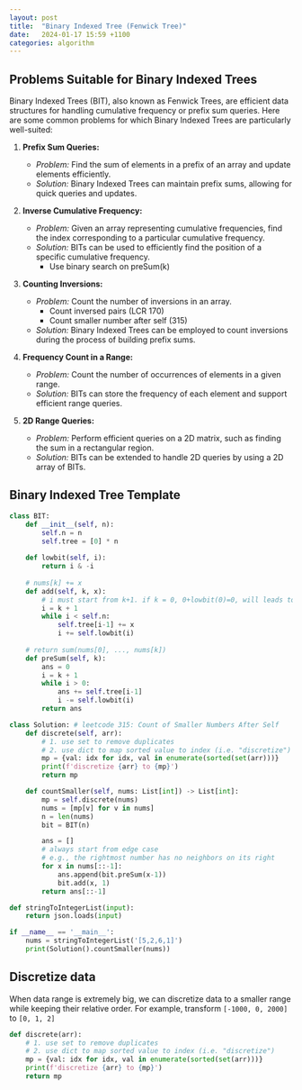 ```yaml
---
layout: post
title:  "Binary Indexed Tree (Fenwick Tree)"
date:   2024-01-17 15:59 +1100
categories: algorithm
---
```


## Problems Suitable for Binary Indexed Trees

Binary Indexed Trees (BIT), also known as Fenwick Trees, are efficient data structures for handling cumulative frequency or prefix sum queries. Here are some common problems for which Binary Indexed Trees are particularly well-suited:

1. **Prefix Sum Queries:**
   - *Problem:* Find the sum of elements in a prefix of an array and update elements efficiently.
   - *Solution:* Binary Indexed Trees can maintain prefix sums, allowing for quick queries and updates.

2. **Inverse Cumulative Frequency:**
   - *Problem:* Given an array representing cumulative frequencies, find the index corresponding to a particular cumulative frequency.
   - *Solution:* BITs can be used to efficiently find the position of a specific cumulative frequency.
     - Use binary search on preSum(k)

3. **Counting Inversions:**
   - *Problem:* Count the number of inversions in an array.
       - Count inversed pairs (LCR 170)
       - Count smaller number after self (315)
   - *Solution:* Binary Indexed Trees can be employed to count inversions during the process of building prefix sums.

4. **Frequency Count in a Range:**
   - *Problem:* Count the number of occurrences of elements in a given range.
   - *Solution:* BITs can store the frequency of each element and support efficient range queries.

5. **2D Range Queries:**
   - *Problem:* Perform efficient queries on a 2D matrix, such as finding the sum in a rectangular region.
   - *Solution:* BITs can be extended to handle 2D queries by using a 2D array of BITs.

## Binary Indexed Tree Template

```python
class BIT:
    def __init__(self, n):
        self.n = n
        self.tree = [0] * n
    
    def lowbit(self, i):
        return i & -i 
    
    # nums[k] += x
    def add(self, k, x):
        # i must start from k+1. if k = 0, 0+lowbit(0)=0, will leads to infinite loop
        i = k + 1
        while i < self.n:
            self.tree[i-1] += x
            i += self.lowbit(i)
    
    # return sum(nums[0], ..., nums[k])
    def preSum(self, k):
        ans = 0
        i = k + 1
        while i > 0:
            ans += self.tree[i-1]
            i -= self.lowbit(i)
        return ans

class Solution: # leetcode 315: Count of Smaller Numbers After Self
    def discrete(self, arr):
        # 1. use set to remove duplicates
        # 2. use dict to map sorted value to index (i.e. "discretize")
        mp = {val: idx for idx, val in enumerate(sorted(set(arr)))}
        print(f'discretize {arr} to {mp}')
        return mp

    def countSmaller(self, nums: List[int]) -> List[int]:
        mp = self.discrete(nums)
        nums = [mp[v] for v in nums]
        n = len(nums)
        bit = BIT(n)

        ans = []
        # always start from edge case
        # e.g., the rightmost number has no neighbors on its right
        for x in nums[::-1]:
            ans.append(bit.preSum(x-1))
            bit.add(x, 1)
        return ans[::-1]

def stringToIntegerList(input):
    return json.loads(input)

if __name__ == '__main__':
    nums = stringToIntegerList('[5,2,6,1]')
    print(Solution().countSmaller(nums))
```

## Discretize data

When data range is extremely big, we can discretize data to a smaller range while keeping their relative order.
For example, transform `[-1000, 0, 2000]` to `[0, 1, 2]`

```python
def discrete(arr):
    # 1. use set to remove duplicates
    # 2. use dict to map sorted value to index (i.e. "discretize")
    mp = {val: idx for idx, val in enumerate(sorted(set(arr)))}
    print(f'discretize {arr} to {mp}')
    return mp
```